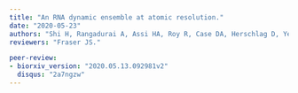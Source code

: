 ```yaml
---
title: "An RNA dynamic ensemble at atomic resolution."
date: "2020-05-23"
authors: "Shi H, Rangadurai A, Assi HA, Roy R, Case DA, Herschlag D, Yesselman JD, Al-Hashimi HM."
reviewers: "Fraser JS."

peer-review:
- biorxiv_version: "2020.05.13.092981v2"
  disqus: "2a7ngzw"
---
```

